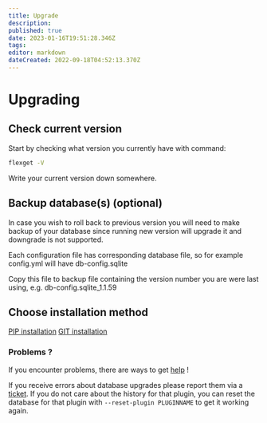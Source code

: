 ```yaml
---
title: Upgrade
description: 
published: true
date: 2023-01-16T19:51:28.346Z
tags: 
editor: markdown
dateCreated: 2022-09-18T04:52:13.370Z
---
```


# Upgrading

## Check current version

Start by checking what version you currently have with command:

```bash
flexget -V
```

Write your current version down somewhere.

## Backup database(s) (optional)

In case you wish to roll back to previous version you will need to make backup of your database since running new version will upgrade it and downgrade is not supported.

Each configuration file has corresponding database file, so for example config.yml will have db-config.sqlite

Copy this file to backup file containing the version number you are were last using, e.g. db-config.sqlite_1.1.59


## Choose installation method

[PIP installation](/Upgrade/Pip)
[GIT installation](/Upgrade/Git)


### Problems ?

If you encounter problems, there are ways to get [help](/NeedHelp) !

If you receive errors about database upgrades please report them via a [ticket](https://github.com/Flexget/Flexget/issues). If you do not care about the history for that plugin, you can reset the database for that plugin with `--reset-plugin PLUGINNAME` to get it working again.
